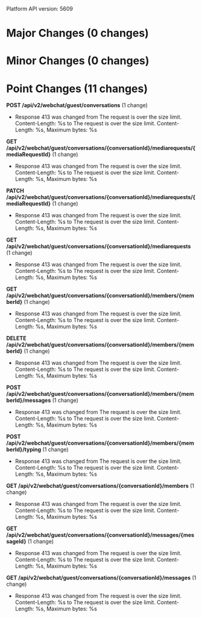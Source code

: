 Platform API version: 5609


# Major Changes (0 changes)


# Minor Changes (0 changes)


# Point Changes (11 changes)

**POST /api/v2/webchat/guest/conversations** (1 change)

* Response 413 was changed from The request is over the size limit. Content-Length: %s to The request is over the size limit. Content-Length: %s, Maximum bytes: %s

**GET /api/v2/webchat/guest/conversations/{conversationId}/mediarequests/{mediaRequestId}** (1 change)

* Response 413 was changed from The request is over the size limit. Content-Length: %s to The request is over the size limit. Content-Length: %s, Maximum bytes: %s

**PATCH /api/v2/webchat/guest/conversations/{conversationId}/mediarequests/{mediaRequestId}** (1 change)

* Response 413 was changed from The request is over the size limit. Content-Length: %s to The request is over the size limit. Content-Length: %s, Maximum bytes: %s

**GET /api/v2/webchat/guest/conversations/{conversationId}/mediarequests** (1 change)

* Response 413 was changed from The request is over the size limit. Content-Length: %s to The request is over the size limit. Content-Length: %s, Maximum bytes: %s

**GET /api/v2/webchat/guest/conversations/{conversationId}/members/{memberId}** (1 change)

* Response 413 was changed from The request is over the size limit. Content-Length: %s to The request is over the size limit. Content-Length: %s, Maximum bytes: %s

**DELETE /api/v2/webchat/guest/conversations/{conversationId}/members/{memberId}** (1 change)

* Response 413 was changed from The request is over the size limit. Content-Length: %s to The request is over the size limit. Content-Length: %s, Maximum bytes: %s

**POST /api/v2/webchat/guest/conversations/{conversationId}/members/{memberId}/messages** (1 change)

* Response 413 was changed from The request is over the size limit. Content-Length: %s to The request is over the size limit. Content-Length: %s, Maximum bytes: %s

**POST /api/v2/webchat/guest/conversations/{conversationId}/members/{memberId}/typing** (1 change)

* Response 413 was changed from The request is over the size limit. Content-Length: %s to The request is over the size limit. Content-Length: %s, Maximum bytes: %s

**GET /api/v2/webchat/guest/conversations/{conversationId}/members** (1 change)

* Response 413 was changed from The request is over the size limit. Content-Length: %s to The request is over the size limit. Content-Length: %s, Maximum bytes: %s

**GET /api/v2/webchat/guest/conversations/{conversationId}/messages/{messageId}** (1 change)

* Response 413 was changed from The request is over the size limit. Content-Length: %s to The request is over the size limit. Content-Length: %s, Maximum bytes: %s

**GET /api/v2/webchat/guest/conversations/{conversationId}/messages** (1 change)

* Response 413 was changed from The request is over the size limit. Content-Length: %s to The request is over the size limit. Content-Length: %s, Maximum bytes: %s
